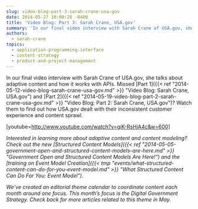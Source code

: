```yaml
---
slug: video-blog-part-3-sarah-crane-usa-gov
date: 2014-05-27 10:00:28 -0400
title: 'Video Blog: Part 3: Sarah Crane, USA.gov'
summary: 'In our final video interview with Sarah Crane of USA.gov, she talks about adaptive content and how it works with APIs.'
authors:
  - sarah-crane
topics:
  - application-programming-interface
  - content-strategy
  - product-and-project-management
---
```


In our final video interview with Sarah Crane of USA.gov, she talks about adaptive content and how it works with APIs. Missed [Part 1]({{< ref "2014-05-12-video-blog-sarah-crane-usa-gov.md" >}} "Video Blog: Sarah Crane, USA.gov") and [Part 2]({{< ref "2014-05-19-video-blog-part-2-sarah-crane-usa-gov.md" >}} "Video Blog: Part 2: Sarah Crane, USA.gov")? Watch them to find out how USA.gov dealt with their inconsistent customer experience and content sprawl.

[youtube=http://www.youtube.com/watch?v=giK-RsHjA4c&w=600]

_Interested in learning more about adaptive content and content modeling? Check out the new [Structured Content Models]({{< ref "2014-05-05-government-open-and-structured-content-models-are-here.md" >}} "Government Open and Structured Content Models Are Here!") and the [training on Event Model Creation]({{< tmp "events/what-structured-content-can-do-for-you-event-model.md" >}} "What Structured Content Can Do For You: Event Model")._

 _We&#8217;ve created an editorial theme calendar to coordinate content each month around one focus. This month&#8217;s focus is the Digital Government Strategy. Check back for more articles related to this theme in May._
